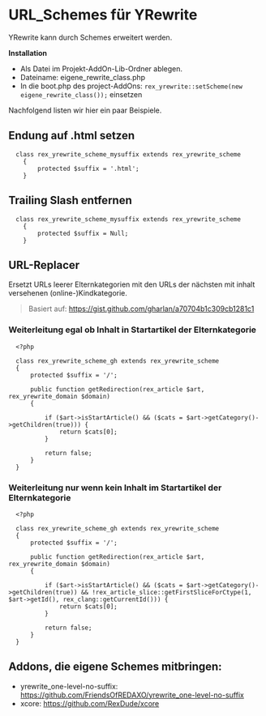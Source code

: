 # URL_Schemes für YRewrite
YRewrite kann durch Schemes erweitert werden. 

**Installation**
- Als Datei im Projekt-AddOn-Lib-Ordner ablegen. 
- Dateiname: eigene_rewrite_class.php
- In die boot.php des project-AddOns: `rex_yrewrite::setScheme(new eigene_rewrite_class());` einsetzen

Nachfolgend listen wir hier ein paar Beispiele. 

## Endung auf .html setzen
      class rex_yrewrite_scheme_mysuffix extends rex_yrewrite_scheme
        {
            protected $suffix = '.html';
        }
  
## Trailing Slash entfernen
      class rex_yrewrite_scheme_mysuffix extends rex_yrewrite_scheme
        {
            protected $suffix = Null;
        }  
  

## URL-Replacer

Ersetzt URLs leerer Elternkategorien mit den URLs der nächsten mit inhalt versehenen (online-)Kindkategorie.

> Basiert auf: https://gist.github.com/gharlan/a70704b1c309cb1281c1


### Weiterleitung egal ob Inhalt in Startartikel der Elternkategorie
      <?php

      class rex_yrewrite_scheme_gh extends rex_yrewrite_scheme
      {
          protected $suffix = '/';

          public function getRedirection(rex_article $art, rex_yrewrite_domain $domain)
          {

              if ($art->isStartArticle() && ($cats = $art->getCategory()->getChildren(true))) {
                  return $cats[0];
              }

              return false;
          }
      }

### Weiterleitung nur wenn kein Inhalt im Startartikel der Elternkategorie

      <?php

      class rex_yrewrite_scheme_gh extends rex_yrewrite_scheme
      {
          protected $suffix = '/';

          public function getRedirection(rex_article $art, rex_yrewrite_domain $domain)
          {

              if ($art->isStartArticle() && ($cats = $art->getCategory()->getChildren(true)) && !rex_article_slice::getFirstSliceForCtype(1, $art->getId(), rex_clang::getCurrentId())) {
                  return $cats[0];
              }

              return false;
          }
      }

## Addons, die eigene Schemes mitbringen:

- yrewrite_one-level-no-suffix: https://github.com/FriendsOfREDAXO/yrewrite_one-level-no-suffix
- xcore: https://github.com/RexDude/xcore
